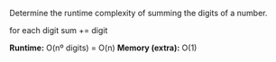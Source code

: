 Determine the runtime complexity of summing the digits of a number.

for each digit
  sum += digit

**Runtime:** O(nº digits) = O(n)
**Memory (extra):** O(1)